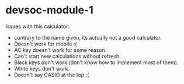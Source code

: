 # devsoc-module-1

Issues with this calculator:
* contrary to the name given, its actually not a good calculator.
* Doesn't work for mobile :(
* AC key doesn't work for some reason.
* Can't start new calculations without refresh.
* Black keys don't work (don't know how to implement most of them). 
* White keys don't work.
* Doesn't say CASIO at the top :(

